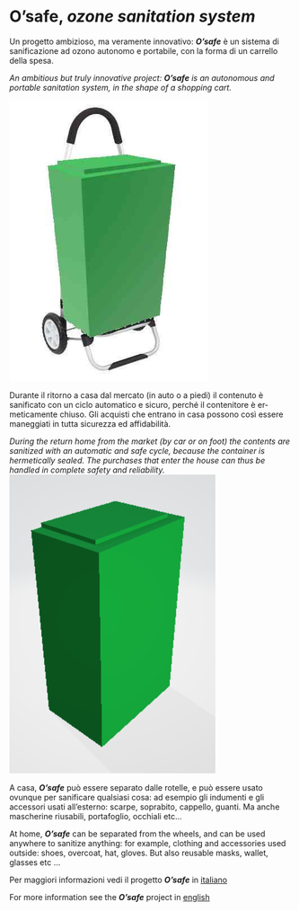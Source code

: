 # O’safe, *ozone  sanitation system*

Un progetto ambizioso, ma veramente innovativo: ***O’safe*** è un sistema di sanificazione ad ozono autonomo e portabile, con la forma di un carrello della spesa.

*An ambitious but truly innovative project: ***O’safe*** is an autonomous and portable sanitation system, in the shape of a shopping cart.*

![](images/o_safe02.jpg)

Durante il ritorno a casa dal mercato (in auto o a piedi) il contenuto è sanificato con un ciclo automatico e sicuro, perché il contenitore è er­meticamente chiuso. Gli acquisti che entrano in casa possono così es­sere maneggiati in tutta sicurezza ed affidabilità.

*During the return home from the market (by car or on foot) the contents are sanitized with an automatic and safe cycle, because the container is hermetically sealed. The purchases that enter the house can thus be handled in complete safety and reliability.*
![](images/o_safe01.png)

A casa, ***O’safe*** può essere separato dalle rotelle, e può essere usa­to ovunque per sanificare qualsiasi cosa: ad esempio gli indumenti e  gli accessori usati all’esterno: scarpe, soprabito, cappello, guanti. Ma anche mascherine riusabili, portafoglio, occhiali etc…

At home, ***O’safe*** can be separated from the wheels, and can be used anywhere to sanitize anything: for example, clothing and accessories used outside: shoes, overcoat, hat, gloves. But also reusable masks, wallet, glasses etc …


Per maggiori informazioni vedi il progetto ***O’safe*** in [italiano](https://github.com/msillano/Ozone-coronavirus-sonoff/blob/master/PROJECTS-DIY/O'safe/ozonetrolley_it.pdf) 

For more information see the ***O’safe*** project in [english](https://github.com/msillano/Ozone-coronavirus-sonoff/blob/master/PROJECTS-DIY/O'safe/ozonetrolley_en.pdf)
